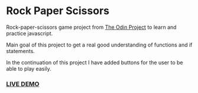# Rock Paper Scissors

Rock-paper-scissors game project from [The Odin Project](https://www.theodinproject.com/paths/foundations/courses/foundations/lessons/rock-paper-scissors) to learn and practice javascript.

Main goal of this project to get a real good understanding of functions and if statements.

In the continuation of this project I have added buttons for the user to be able to play easily.


### [LIVE DEMO](https://gokhanturgut.github.io/rock-paper-scissors/)
